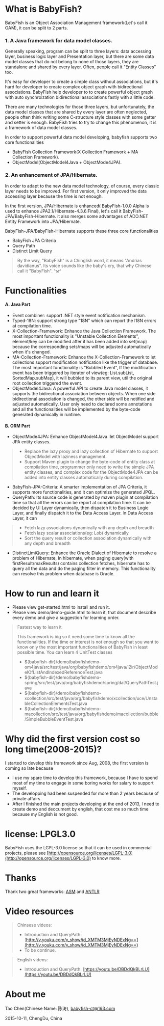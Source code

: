 # What is BabyFish?

BabyFish is an Object Association Management framework(Let's call it OAM), it can be split to 2 parts. 

### 1. A Java framework for data model classes.

Generally speaking, program can be split to three layers: data accessing layer, business logic layer and Presentation layer, but there are some data model classes that do not belong to none of those layers, they are standalone and shared by every layer. Often, people call it "Entity Classes" too.

It's easy for developer to create a simple class without associations, but it's hard for developer to create complex object graph with bidirectional associations. BabyFish help developer to to create powerful object graph with auto synchroization bidirectional associations fastly with a little code. 

There are many technologies for those three layers, but unfortunately, the data model classes that are shared by every layer are often neglected, people often think writing some C-structure style classes with some getter and setter is enough. BabyFish tries to try to change this phenomenon, it is a framework of data model classes.

In order to support powerful data model developing, babyfish supports two core functionalities

* BabyFish Collection Framework(X Collection Framework + MA Collection Framework).
* ObjectModel(ObjectModel4Java + ObjectMode4JPA).

### 2. An enhancement of JPA/Hibernate.

In order to adapt to the new data model technology, of course, every classic layer needs to be improved. For first version, it only improved the data accessing layer because the time is not enough.

In the first version, JPA/Hibernate is enhanced( BabyFish-1.0.0 Alpha is used to enhance JPA2.1/Hibernate-4.3.6.Final), let's call it BabyFish-JPA/BabyFish-Hibernate. it also merges some advantages of ADO.NET Entity Framework into JPA/Hibernate.

BabyFish-JPA/BabyFish-Hibernate supports these three core functionalities

* BabyFish JPA Criteria
* Query Path
* Distinct Limit Query

> By the way, "BabyFish" is a Chinglish word, it means "Andrias davidianus". Its voice sounds like the baby's cry, that why Chinese call it "BabyFish". ^ω^

# Functionalities
#### A. Java Part
* Event combiner: support .NET style event notification mechanism.
* Typed-18N: support strong type "18N" which can report the I18N errors at compilation time.
* X-Collection-Framework: Enhance the Java Collection Framework. The most important functionality is "Unstable Collection Elements", element/key can be modified after it has been added into set(map) because the corresponding sets/maps will be adjusted automatically when it's changed.
* MA-Collection-Framework: Enhance the X-Collection-Framework to let collections support modification notification like the trigger of database. The most important functionality is "Bubbled Event", If the modification event has been triggered by iterator of view(eg: List.subList, SortedMap.subMap), it will bubbled to its parent view, util the original root collection triggered the event.
* ObjectModel4Java: A powerful API to create Java model classes, it supports the bidirectional association between objects. When one side bidirectional association is changed, the other side will be notified and adjusted automatically. User only need to declared some annotations and all the functionalities will be implemented by the byte-code generated dynamically in runtime.

#### B. ORM Part
* ObjectMode4JPA: Enhance ObjectModel4Java. let ObjectModel support JPA entity classes.
>* Replace the lazy proxy and lazy collection of Hibernate to support ObjectModel with laziness management.
>* Support Maven plugin to change the byte-code of entity class at compilation time, programmer only need to write the simple JPA entity classes, and complex code for the ObjectMode4JPA can be added into entity classes automatically during compilation.

* BabyFish-JPA-Criteria: A smarter implementation of JPA Criteria, it supports more functionalities, and it can optimize the generated JPQL.
* QueryPath: Its source code is generated by maven plugin at compilation time so that all the errors can be report at compilation time. It can be decided by UI Layer dynamically, then dispatch it to Business Logic Layer, and finally dispatch it to the Data Access Layer. In Data Access Layer, it can
>* Fetch lazy associations dynamically with any depth and breadth
>* Fetch lazy scalar associations(eg: Lob) dynamically
>* Sort the query result or collection association dynamically with any depth and breadth

* DistinctLimiQuery: Enhance the Oracle Dialect of Hibernate to resolve a problem of Hibernate, In hibernate, when paging query(with firstResult/maxResults) contains collection fetches, hibernate has to query all the data and do the paging filter in memory. This functionality can resolve this problem when database is Oracle.

# How to run and learn it
* Please view get-started.html to install and run it. 
* Please view demo/demo-guide.html to learn it, that document describe every demo and give a suggestion for learning order. 

> Fastest way to learn it
> 
> This framework is big so it need some time to know all the functionalities. If the time or interest is not enough so that you want to know only the most important functionalities of BabyFish in least possible time. You can learn 4 UnitTest classes 
>* ${babyfish-dir}/demo/babyfishdemo-om4java/src/test/java/org/babyfishdemo/om4java/l2ir/ObjectModelOfListAndIndexedReferenceTest.java
>* ${babyfish-dir}/demo/babyfishdemo-spring/src/test/java/org/babyfishdemo/spring/dal/QueryPathTest.java
>* ${babyfish-dir}/demo/babyfishdemo-xcollection/src/test/java/org/babyfishdemo/xcollection/uce/UnstableCollectionElementsTest.java
>* ${babyfish-dir}/demo/babyfishdemo-macollection/src/test/java/org/babyfishdemo/macollection/bubble/SimpleBubbleEventTest.java

# Why did the first version cost so long time(2008-2015)?
I started to develop this framework since Aug, 2008, the first version is coming so late because
* I use my spare time to develop this framework, because I have to spend most of my time to engage in some boring works for salary to support myself.
* The developping had been suspended for more than 2 years because of private affairs.
* After I finished the main projects developing at the end of 2013, I need to create demo and deocument by english, that cost me so much time because my English is not good.

# license: LPGL3.0
BabyFish uses the LGPL-3.0 license so that it can be used in commercial projects, 
please see [http://opensource.org/licenses/LGPL-3.0](http://opensource.org/licenses/LGPL-3.0) to know more.

# Thanks
Thank two great frameworks: [ASM](http://asm.ow2.org) and [ANTLR](http://www.antlr.org)

# Video resources

> Chinsese videos:
>* Introduction and QueryPath: [http://v.youku.com/v_show/id_XMTM3MjEyNDExNg==](http://v.youku.com/v_show/id_XMTM3MjEyNDExNg==)  
>* To be continue.

> English videos: 
>* Introduction and QueryPath: [https://youtu.be/DBDdQkBLrLU](https://youtu.be/DBDdQkBLrLU)

# About me
Tao Chen(Chinese Name: 陈涛), [babyfish-ct@163.com](mailto:babyfish-ct@163.com)

2015-10-11, ChengDu, China